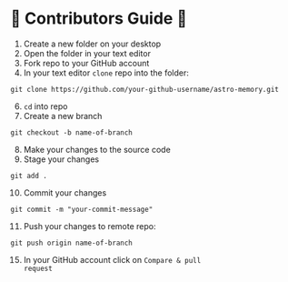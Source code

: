 # 🔧 Contributors Guide 🔨

1. Create a new folder on your desktop
2. Open the folder in your text editor
3. Fork repo to your GitHub account
6. In your text editor <code>clone</code> repo into the folder:
```
git clone https://github.com/your-github-username/astro-memory.git
```
6. <code>cd</code> into repo
7. Create a new branch
```
git checkout -b name-of-branch
```
8. Make your changes to the source code
9. Stage your changes
```
git add .
```
10. Commit your changes
```
git commit -m "your-commit-message"
```
11. Push your changes to remote repo:
```
git push origin name-of-branch
```
15. In your GitHub account click on <code>Compare & pull request</code>


